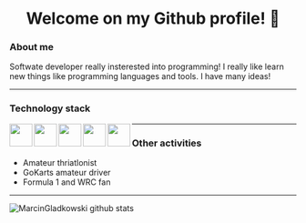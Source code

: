 # <center>Welcome on my Github profile! 👋</center>

### About me
Softwate developer really insterested into programming! I really like learn new things like programming languages and tools. I have many ideas! 

---
### Technology stack
<img align="left" width="40" height="40"  src="https://github.com/konpa/devicon/blob/master/icons/php/php-plain.svg">
<img align="left" width="40" height="40"  src="https://github.com/konpa/devicon/blob/master/icons/nodejs/nodejs-plain.svg">
<img align="left" width="40" height="40"  src="https://github.com/konpa/devicon/blob/master/icons/javascript/javascript-plain.svg">
<img align="left" width="40" height="40"  src="https://github.com/konpa/devicon/blob/master/icons/angularjs/angularjs-plain.svg">
<img align="left" width="40" height="40"  src="https://github.com/konpa/devicon/blob/master/icons/bootstrap/bootstrap-plain.svg">


---
### Other activities
* Amateur thriatlonist
* GoKarts amateur driver
* Formula 1 and WRC fan
---
![MarcinGladkowski github stats](https://github-readme-stats.vercel.app/api?username=MarcinGladkowski&show_icons=true&hide_border=true)
